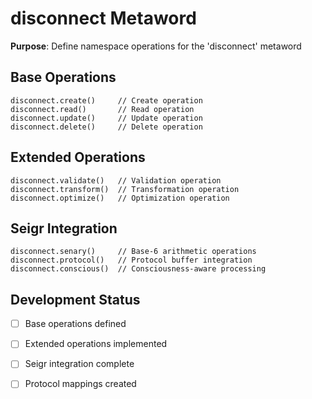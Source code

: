 # disconnect Metaword

**Purpose**: Define namespace operations for the 'disconnect' metaword

## Base Operations

```hyphos
disconnect.create()     // Create operation
disconnect.read()       // Read operation  
disconnect.update()     // Update operation
disconnect.delete()     // Delete operation
```

## Extended Operations

```hyphos
disconnect.validate()   // Validation operation
disconnect.transform()  // Transformation operation
disconnect.optimize()   // Optimization operation
```

## Seigr Integration

```hyphos
disconnect.senary()     // Base-6 arithmetic operations
disconnect.protocol()   // Protocol buffer integration
disconnect.conscious()  // Consciousness-aware processing
```

## Development Status

- [ ] Base operations defined
- [ ] Extended operations implemented  
- [ ] Seigr integration complete
- [ ] Protocol mappings created

